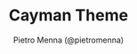 ---
title: "Cayman Theme"
github: https://github.com/pietromenna/jekyll-cayman-theme
demo: http://jasonlong.github.io/cayman-theme/
author: Pietro Menna (@pietromenna)
ssg:
  - Jekyll
cms:
  - No Cms
---